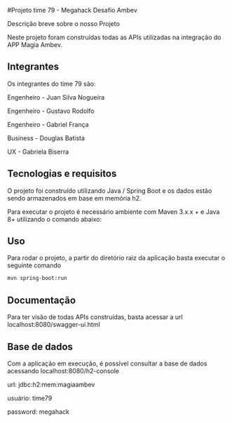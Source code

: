 #Projeto time 79 - Megahack Desafio Ambev

Descrição breve sobre o nosso Projeto

Neste projeto foram construídas todas as APIs utilizadas na integração do APP Magia Ambev.

## Integrantes

Os integrantes do time 79 são:

Engenheiro - Juan Silva Nogueira

Engenheiro - Gustavo Rodolfo

Engenheiro - Gabriel França

Business - Douglas Batista

UX - Gabriela Biserra


## Tecnologias e requisitos

O projeto foi construído utilizando Java / Spring Boot e os dados estão sendo armazenados em base em memória h2.

Para executar o projeto é necessário ambiente com Maven 3.x.x + e Java 8+ utilizando o comando abaixo:

## Uso

Para rodar o projeto, a partir do diretório raiz da aplicação basta executar o seguinte comando

```bash
mvn spring-boot:run
```

## Documentação

Para ter visão de todas APIs construídas, basta acessar a url localhost:8080/swagger-ui.html

## Base de dados

Com a aplicação em execução, é possível consultar a base de dados acessando localhost:8080/h2-console

url: jdbc:h2:mem:magiaambev

usuário: time79

password: megahack

